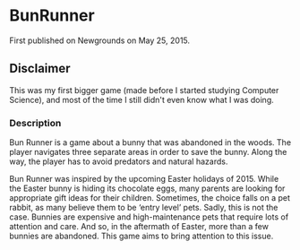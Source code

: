 # BunRunner
First published on Newgrounds on May 25, 2015.

## Disclaimer
This was my first bigger game (made before I started studying Computer Science), and most of the time I still didn't even know what I was doing. 

### Description
Bun Runner is a game about a bunny that was abandoned in the woods. 
The player navigates three separate areas in order to save the bunny. 
Along the way, the player has to avoid predators and natural hazards.

Bun Runner was inspired by the upcoming Easter holidays of 2015. 
While the Easter bunny is hiding its chocolate eggs, many parents are looking for appropriate gift ideas for their children. 
Sometimes, the choice falls on a pet rabbit, as many believe them to be ‘entry level’ pets. 
Sadly, this is not the case. 
Bunnies are expensive and high-maintenance pets that require lots of attention and care. 
And so, in the aftermath of Easter, more than a few bunnies are abandoned. 
This game aims to bring attention to this issue.
